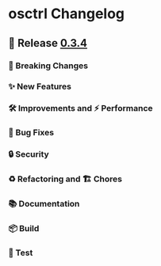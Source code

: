 # osctrl Changelog

## 🔖 Release [0.3.4](https://github.com/jmpsec/osctrl/releases/tag/v0.3.4)

### 🚨 Breaking Changes

### ✨ New Features

### 🛠 Improvements and ⚡️ Performance

### 🐛 Bug Fixes

### 🔒 Security

### ♻️ Refactoring and 🏗 Chores

### 📚 Documentation

### 📦 Build

### 🚦 Test
